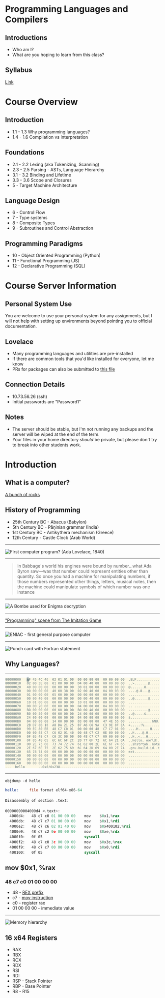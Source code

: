 Programming Languages and Compilers
===================================

Introductions
-------------

- Who am I?
- What are you hoping to learn from this class?

Syllabus
--------

[Link](https://cpsc2430-programming-languages.netlify.com/)

Course Overview
===============


Introduction
------------

- 1.1 - 1.3 Why programming languages?
- 1.4 - 1.6 Compilation vs Interpretation

Foundations
-----------

- 2.1 - 2.2 Lexing (aka Tokenizing, Scanning)
- 2.3 - 2.5 Parsing - ASTs, Language Hierarchy
- 3.1 - 3.2 Binding and Lifetime
- 3.3 - 3.6 Scope and Closures
- 5 - Target Machine Architecture

Language Design
---------------

- 6 - Control Flow
- 7 - Type systems
- 8 - Composite Types
- 9 - Subroutines and Control Abstraction

Programming Paradigms
---------------------

- 10 - Object Oriented Programming (Python)
- 11 - Functional Programming (JS)
- 12 - Declarative Programming (SQL)

Course Server Information
=========================

Personal System Use
-------------------

You are welcome to use your personal system for any assignments, but I will not help with setting up environments beyond pointing you to official documentation.

Lovelace
--------

- Many programming languages and utilities are pre-installed
- If there are common tools that you'd like installed for everyone, let me know
- PRs for packages can also be submitted to [this file](https://github.com/jncraton/ubuntu-server-student-env/blob/master/envsetup)

Connection Details
------------------

- 10.73.56.26 (ssh)
- Initial passwords are "Password1"

Notes
-----

- The server should be stable, but I'm not running any backups and the server will be wiped at the end of the term.
- Your files in your home directory *should* be private, but please don't try to break into other students work.

Introduction
============

What is a computer?
-------------------

[A bunch of rocks](https://imgs.xkcd.com/comics/a_bunch_of_rocks.png)

History of Programming
----------------------

- 25th Century BC - Abacus (Babylon)
- 5th Century BC - Pāṇinian grammar (India)
- 1st Century BC - Antikythera mechanism (Greece)
- 12th Century - Castle Clock (Arab World)

---

![First computer program? (Ada Lovelace, 1840)](https://upload.wikimedia.org/wikipedia/commons/thumb/c/cf/Diagram_for_the_computation_of_Bernoulli_numbers.jpg/640px-Diagram_for_the_computation_of_Bernoulli_numbers.jpg)

---

> In Babbage's world his engines were bound by number...what Ada Byron saw—was that number could represent entities other than quantity. So once you had a machine for manipulating numbers, if those numbers represented other things, letters, musical notes, then the machine could manipulate symbols of which number was one instance

---

![A Bombe used for Enigma decryption](https://upload.wikimedia.org/wikipedia/commons/thumb/7/7a/Wartime_picture_of_a_Bletchley_Park_Bombe.jpg/541px-Wartime_picture_of_a_Bletchley_Park_Bombe.jpg)

---

["Programming" scene from The Imitation Game](https://www.youtube.com/watch?v=pmEXNaWFGYQ&t=262s)

---

![ENIAC - first general purpose computer](https://upload.wikimedia.org/wikipedia/commons/3/3b/Two_women_operating_ENIAC.gif)

---

![Punch card with Fortran statement](https://upload.wikimedia.org/wikipedia/commons/thumb/5/58/FortranCardPROJ039.agr.jpg/1024px-FortranCardPROJ039.agr.jpg)

Why Languages?
--------------

---

!["Hello World" binary](figures/bin-hello.png)

---

```
objdump -d hello
```

```asm
hello:     file format elf64-x86-64

Disassembly of section .text:

00000000004000d4 <.text>:
  4000d4:	48 c7 c0 01 00 00 00 	mov    $0x1,%rax
  4000db:	48 c7 c7 01 00 00 00 	mov    $0x1,%rdi
  4000e2:	48 c7 c6 02 01 40 00 	mov    $0x400102,%rsi
  4000e9:	48 c7 c2 0e 00 00 00 	mov    $0xe,%rdx
  4000f0:	0f 05                	syscall 
  4000f2:	48 c7 c0 3c 00 00 00 	mov    $0x3c,%rax
  4000f9:	48 c7 c7 00 00 00 00 	mov    $0x0,%rdi
  400100:	0f 05                	syscall 
```

mov $0x1, %rax
-------------

### 48 c7 c0 01 00 00 00 	

- 48 - [REX prefix](https://wiki.osdev.org/X86-64_Instruction_Encoding)
- c7 - [mov instruction](http://ref.x86asm.net/coder64.html#xC7)
- c0 - register rax
- 01 00 00 00 - immediate value

---

![Memory hierarchy](https://upload.wikimedia.org/wikipedia/commons/0/0c/ComputerMemoryHierarchy.svg)

16 x64 Registers
-------------

- RAX
- RBX
- RCX
- RDX
- RSI
- RDI
- RSP - Stack Pointer
- RBP - Base Pointer
- R8 - R15
